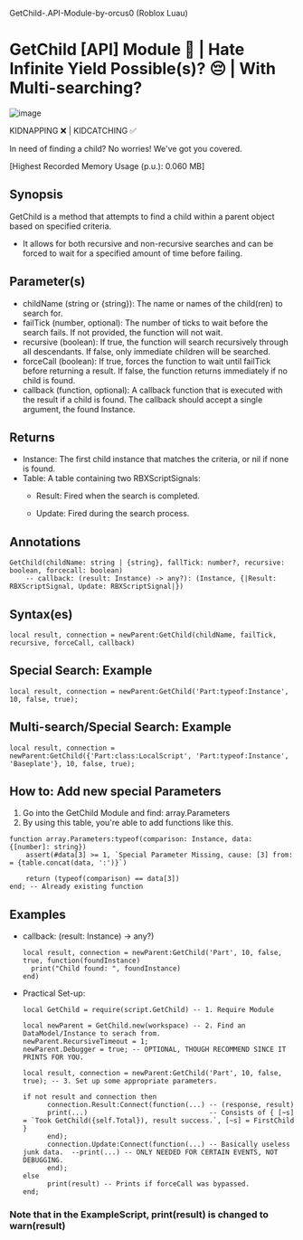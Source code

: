GetChild-.API-Module-by-orcus0
(Roblox Luau)
# GetChild [API] Module 🧒 | Hate Infinite Yield Possible(s)? 😔 | With Multi-searching?

![image](https://github.com/user-attachments/assets/c6c8f173-79c4-4ba1-b6da-15210a544326)

KIDNAPPING ❌ | KIDCATCHING ✅

In need of finding a child? No worries! We've got you covered.

[Highest Recorded Memory Usage (p.u.): 0.060 MB]

## Synopsis

GetChild is a method that attempts to find a child within a parent object based on specified criteria. 
- It allows for both recursive and non-recursive searches and can be forced to wait for a specified amount of time before failing.

## Parameter(s)

- childName (string or {string}): The name or names of the child(ren) to search for.
- failTick (number, optional): The number of ticks to wait before the search fails. If not provided, the function will not wait.
- recursive (boolean): If true, the function will search recursively through all descendants. If false, only immediate children will be searched.
- forceCall (boolean): If true, forces the function to wait until failTick before returning a result. If false, the function returns immediately if no child is found.
- callback (function, optional): A callback function that is executed with the result if a child is found. The callback should accept a single argument, the found Instance.

## Returns

- Instance: The first child instance that matches the criteria, or nil if none is found.
- Table: A table containing two RBXScriptSignals:
   - Result: Fired when the search is completed.
     
   - Update: Fired during the search process.

## Annotations
```
GetChild(childName: string | {string}, fallTick: number?, recursive: boolean, forcecall: boolean)
    -- callback: (result: Instance) -> any?): (Instance, {|Result: RBXScriptSignal, Update: RBXScriptSignal|})
```
## Syntax(es)
```
local result, connection = newParent:GetChild(childName, failTick, recursive, forceCall, callback)
```
## Special Search: Example
```
local result, connection = newParent:GetChild('Part:typeof:Instance', 10, false, true);
```
## Multi-search/Special Search: Example
```
local result, connection = newParent:GetChild({'Part:class:LocalScript', 'Part:typeof:Instance', 'Baseplate'}, 10, false, true);
```
## How to: Add new special Parameters

1. Go into the GetChild Module and find: array.Parameters
2. By using this table, you're able to add functions like this.
```
function array.Parameters:typeof(comparison: Instance, data: {[number]: string})
    assert(#data[3] >= 1, `Special Parameter Missing, cause: [3] from: = {table.concat(data, ':')}`)

    return (typeof(comparison) == data[3])
end; -- Already existing function
```

## Examples
- callback: (result: Instance) -> any?)
  ```
  local result, connection = newParent:GetChild('Part', 10, false, true, function(foundInstance)
    print("Child found: ", foundInstance) 
  end)
  ```

- Practical Set-up:
  ```
  local GetChild = require(script.GetChild) -- 1. Require Module

  local newParent = GetChild.new(workspace) -- 2. Find an DataModel/Instance to serach from.
  newParent.RecursiveTimeout = 1;
  newParent.Debugger = true; -- OPTIONAL, THOUGH RECOMMEND SINCE IT PRINTS FOR YOU.

  local result, connection = newParent:GetChild('Part', 10, false, true); -- 3. Set up some appropriate parameters.

  if not result and connection then
        connection.Result:Connect(function(...) -- (response, result)
        print(...)                              -- Consists of { [~s] = `Took GetChild({self.Total}), result success.`, [~s] = FirstChild } 
        end);                              
        connection.Update:Connect(function(...) -- Basically useless junk data.  --print(...) -- ONLY NEEDED FOR CERTAIN EVENTS, NOT DEBUGGING.
        end); 
  else
        print(result) -- Prints if forceCall was bypassed.
  end;
  ```
### Note that in the ExampleScript, print(result) is changed to warn(result) 
